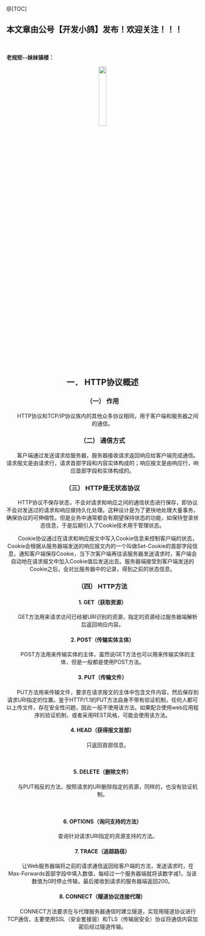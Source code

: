 ﻿@[TOC]
## 本文章由公号【开发小鸽】发布！欢迎关注！！！
<br>

**老规矩--妹妹镇楼：**
<center>
<img src="https://img-blog.csdnimg.cn/20200721223424816.JPG"   width="20%">

## 一．	HTTP协议概述
### （一）	作用
&nbsp;  &nbsp;  &nbsp;  &nbsp;HTTP协议和TCP/IP协议族内的其他众多协议相同，用于客户端和服务器之间的通信。
<br>


### （二）	通信方式
&nbsp;  &nbsp;  &nbsp;  &nbsp;客户端通过发送请求给服务器，服务器接收请求返回响应给客户端完成通信。请求报文是由请求行，请求首部字段和内容实体构成的；响应报文是由响应行，响应首部字段和实体构成的。
<br>


### （三）	HTTP是无状态协议
&nbsp;  &nbsp;  &nbsp;  &nbsp;HTTP协议不保存状态，不会对请求和响应之间的通信状态进行保存，即协议不会对发送过的请求和响应做持久化处理。这种设计是为了更快地处理大量事务，确保协议的可伸缩性。但是业务中通常都会有期望保持状态的功能，如保持登录状态信息，于是后期引入了Cookie技术用于管理状态。

&nbsp;  &nbsp;  &nbsp;  &nbsp;Cookie协议通过在请求和响应报文中写入Cookie信息来控制客户端的状态，Cookie会根据从服务器端发送的响应报文内的一个叫做Set-Cookie的首部字段信息，通知客户端保存Cookie，当下次客户端再往该服务器发送请求时，客户端会自动地在请求报文中加入Cookie值后发送出去。服务器端接受到客户端发送的Cookie之后，会对比服务器中的记录，得到之前的状态信息。
<br>


### （四）	HTTP方法
#### 1.	GET（获取资源）
&nbsp;  &nbsp;  &nbsp;  &nbsp;GET方法用来请求访问已经被URI识别的资源，指定的资源经过服务器端解析后返回响应内容。
<br>


#### 2.	POST（传输实体主体）
&nbsp;  &nbsp;  &nbsp;  &nbsp;POST方法用来传输实体的主体，虽然说GET方法也可以用来传输实体的主体，但是一般都是使用POST方法。
<br>


#### 3.	PUT（传输文件）
&nbsp;  &nbsp;  &nbsp;  &nbsp;PUT方法用来传输文件，要求在请求报文的主体中包含文件内容，然后保存到请求URI指定的位置。鉴于HTTP/1.1的PUT方法自身不带有验证机制，任何人都可以上传文件，存在安全性问题，因此一般不使用该方法。如果配合使用web应用程序的验证机制，或者采用REST风格，可能会使用该方法。
<br>


#### 4.	HEAD（获得报文首部）
&nbsp;  &nbsp;  &nbsp;  &nbsp;只返回首部信息。

<br>

#### 5.	DELETE（删除文件）
&nbsp;  &nbsp;  &nbsp;  &nbsp;与PUT相反的方法，按照请求的URI删除指定的资源，同样的，也没有验证机制。

<br>

#### 6.	OPTIONS（询问支持的方法）
&nbsp;  &nbsp;  &nbsp;  &nbsp;查询针对请求URI指定的资源支持的方法。
<br>


#### 7.	TRACE（追踪路径）
&nbsp;  &nbsp;  &nbsp;  &nbsp;让Web服务器端将之前的请求通信返回给客户端的方法，发送请求时，在Max-Forwards首部字段中填入数值，每经过一个服务器端就将该数字减1，当该数值为0时停止传输，最后接收到请求的服务器端返回200。
<br>


#### 8.	CONNECT（隧道协议连接代理）
&nbsp;  &nbsp;  &nbsp;  &nbsp;CONNECT方法要求在与代理服务器通信时建立隧道，实现用隧道协议进行TCP通信，主要使用SSL（安全套接层）和TLS（传输层安全）协议将通信内容加密后经过隧道传输。

